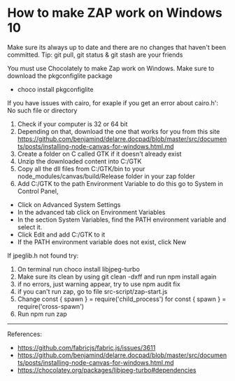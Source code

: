 # How to make ZAP work on Windows 10

Make sure its always up to date and there are no changes that haven't been committed. Tip: git pull, git status & git stash are your friends

You must use Chocolately to make Zap work on Windows. Make sure to download the pkgconfiglite package

- choco install pkgconfiglite

If you have issues with cairo, for exaple if you get an error about cairo.h': No such file or directory

1. Check if your computer is 32 or 64 bit
2. Depending on that, download the one that works for you from this site https://github.com/benjamind/delarre.docpad/blob/master/src/documents/posts/installing-node-canvas-for-windows.html.md
3. Create a folder on C called GTK if it doesn't already exist
4. Unzip the downloaded content into C:/GTK
5. Copy all the dll files from C:/GTK/bin to your node_modules/canvas/build/Release folder in your zap folder
6. Add C:/GTK to the path Environment Variable
   to do this go to System in Control Panel,

- Click on Advanced System Settings
- In the advanced tab click on Environment Variables
- In the section System Variables, find the PATH environment variable and select it.
- Click Edit and add C:/GTK to it
- If the PATH environment variable does not exist, click New

If jpeglib.h not found try:

1. On terminal run
   choco install libjpeg-turbo
2. Make sure its clean by using
   git clean -dxff and run npm install again
3. if no errors, just warning appear, try to use
   npm audit fix
4. if you can't run zap, go to file src-script/zap-start.js
5. Change
   const { spawn } = require('child_process')
   for
   const { spawn } = require('cross-spawn')
6. Run npm run zap

---

References:

- https://github.com/fabricjs/fabric.js/issues/3611
- https://github.com/benjamind/delarre.docpad/blob/master/src/documents/posts/installing-node-canvas-for-windows.html.md
- https://chocolatey.org/packages/libjpeg-turbo#dependencies
